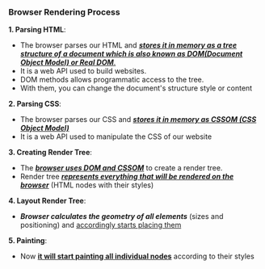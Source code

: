 ### Browser Rendering Process

**1. Parsing HTML**:

- The browser parses our HTML and <u>**_stores it in memory as a tree structure of a document which is also known as DOM(Document Object Model) or Real DOM_**.</u>
- It is a web API used to build websites.
- DOM methods allows programmatic access to the tree.
- With them, you can change the document's structure style or content

**2. Parsing CSS**:

- The browser parses our CSS and **_<u>stores it in memory as CSSOM (CSS Object Model)</u>_**
- It is a web API used to manipulate the CSS of our website

**3. Creating Render Tree**:

- The <u>**_browser uses DOM and CSSOM_**</u> to create a render tree.
- Render tree <u>**_represents everything that will be rendered on the browser_**</u> (HTML nodes with their styles)

**4. Layout Render Tree**:

- **_Browser calculates the geometry of all elements_** (sizes and positioning) and <u>accordingly starts placing them</u>

**5. Painting**:

- Now <u>**it will start painting all individual nodes**</u> according to their styles

